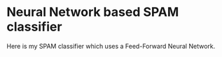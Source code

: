 # Neural Network based SPAM classifier
Here is my SPAM classifier which uses a Feed-Forward Neural Network.
